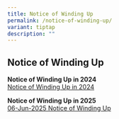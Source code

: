 ```yaml
---
title: Notice of Winding Up
permalink: /notice-of-winding-up/
variant: tiptap
description: ""
---
```

<h2>Notice of Winding Up</h2>
<p></p>
<p><strong>Notice of Winding Up in 2024</strong>
<br><a href="/files/Notice_of_Winding_Up_2024.pdf" rel="noopener nofollow" target="_blank">Notice of Winding Up in 2024</a>
</p>
<p></p>
<p><strong>Notice of Winding Up in 2025</strong>
<br><a href="/files/Notice_of_Winding_Up_6Jun25.pdf" rel="noopener nofollow" target="_blank">06-Jun-2025 Notice of Winding Up</a>
</p>